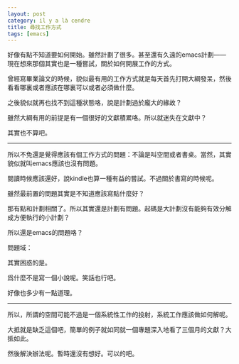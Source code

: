 ```yaml
---
layout: post
category: il y a là cendre
title: 尋找工作方式
tags: [emacs]
---
```


好像有點不知道要如何開始。雖然計劃了很多。甚至還有久遠的emacs計劃——現在想來那個其實也是一種嘗試，關於如何開展工作的方式。

曾經寫畢業論文的時候，貌似最有用的工作方式就是每天首先打開大綱發呆，然後看看哪裏或者應該在哪裏可以或者必須做什麼。

之後貌似就再也找不到這種狀態咯，說是計劃過於龐大的緣故？

雖然大綱有用的前提是有一個很好的文獻積累咯。所以就迷失在文獻中？

其實也不算吧。

------

所以不免還是覺得應該有個工作方式的問題：不論是叫空間或者書桌。當然，其實貌似就叫emacs應該也沒有問題。

閱讀時候應該還好，說kindle也算一種有益的嘗試。不過關於書寫的時候呢。

雖然最前置的問題其實是不知道應該寫點什麼好？

那有點和計劃相關了。所以其實還是計劃有問題。起碼是大計劃沒有能夠有效分解成方便執行的小計劃？

所以還是emacs的問題咯？

問題域：

其實困惑的是。

爲什麼不是寫一個小說呢。笑話也行吧。

好像也多少有一點道理。

------

所以，所謂的空間可能不過是一個系統性工作的投射，系統工作應該做如何解呢。

大抵就是缺乏這個吧，簡單的例子就如同就一個專題深入地看了三個月的文獻？大抵如此。

然後解決辦法呢。暫時還沒有想好。可以的吧。


<!-- more -->
